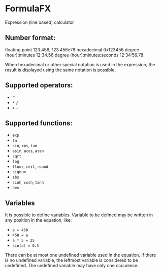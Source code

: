 # FormulaFX
Expression (line based) calculator

Number format:
----

floating point 123.456, 123.456e78
hexadecimal 0x123456
degree (hour):minutes  12:34.56
degree (hour):minutes:seconds  12:34:56.78

When hexadecimal or other special notation is used in the expression, the result is displayed using the same notation is possible.

Supported operators:
----

- `^`
- `*` `/`
- `+` `-`

Supported functions:
----

- `exp`
- `ln`
- `sin`, `cos`, `tan`
- `asin`, `acos`, `atan`
- `sqrt`
- `log`
- `floor`, `ceil`, `round`
- `signum`
- `abs`
- `sinh`, `cosh`, `tanh`
- `hex`

Variables
----

It is possible to define variables. Variable to be defined may be written in any position in the equation, like:

- `a = 458`
- `458 = a`
- `a * 5 = 25`
- `sin(a) = 0.5`

There can be at most one undefined variable used in the equation. If there is no undefined variable, the leftmost variable
is considered to be undefined. The undefined variable may have only one occurence.